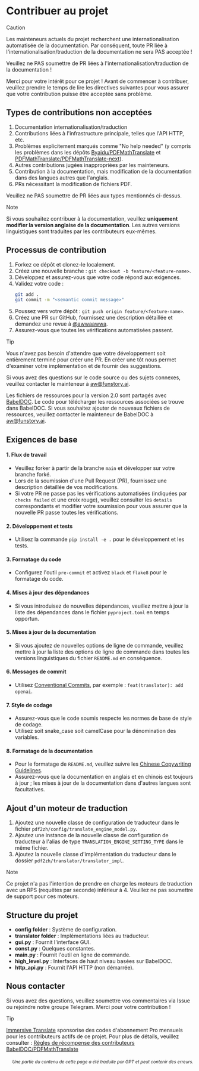 # Contribuer au projet

> [!CAUTION]
>
> Les mainteneurs actuels du projet recherchent une internationalisation automatisée de la documentation. Par conséquent, toute PR liée à l'internationalisation/traduction de la documentation ne sera PAS acceptée !
>
> Veuillez ne PAS soumettre de PR liées à l'internationalisation/traduction de la documentation !

Merci pour votre intérêt pour ce projet ! Avant de commencer à contribuer, veuillez prendre le temps de lire les directives suivantes pour vous assurer que votre contribution puisse être acceptée sans problème.

## Types de contributions non acceptées

1. Documentation internationalisation/traduction  
2. Contributions liées à l'infrastructure principale, telles que l'API HTTP, etc.  
3. Problèmes explicitement marqués comme "No help needed" (y compris les problèmes dans les dépôts [Byaidu/PDFMathTranslate](Byaidu/PDFMathTranslate) et [PDFMathTranslate/PDFMathTranslate-next](PDFMathTranslate/PDFMathTranslate-next)).  
4. Autres contributions jugées inappropriées par les mainteneurs.  
5. Contribution à la documentation, mais modification de la documentation dans des langues autres que l'anglais.  
6. PRs nécessitant la modification de fichiers PDF.

Veuillez ne PAS soumettre de PR liées aux types mentionnés ci-dessus.

> [!NOTE]
>
> Si vous souhaitez contribuer à la documentation, veuillez **uniquement modifier la version anglaise de la documentation**. Les autres versions linguistiques sont traduites par les contributeurs eux-mêmes.

## Processus de contribution

1. Forkez ce dépôt et clonez-le localement.
2. Créez une nouvelle branche : `git checkout -b feature/<feature-name>`.
3. Développez et assurez-vous que votre code répond aux exigences.
4. Validez votre code :
   ```bash
   git add .
   git commit -m "<semantic commit message>"
   ```
5. Poussez vers votre dépôt : `git push origin feature/<feature-name>`.
6. Créez une PR sur GitHub, fournissez une description détaillée et demandez une revue à [@awwaawwa](https://github.com/awwaawwa).
7. Assurez-vous que toutes les vérifications automatisées passent.

> [!TIP]
>
> Vous n'avez pas besoin d'attendre que votre développement soit entièrement terminé pour créer une PR. En créer une tôt nous permet d'examiner votre implémentation et de fournir des suggestions.
>
> Si vous avez des questions sur le code source ou des sujets connexes, veuillez contacter le mainteneur à aw@funstory.ai.
>
> Les fichiers de ressources pour la version 2.0 sont partagés avec [BabelDOC](https://github.com/funstory-ai/BabelDOC). Le code pour télécharger les ressources associées se trouve dans BabelDOC. Si vous souhaitez ajouter de nouveaux fichiers de ressources, veuillez contacter le mainteneur de BabelDOC à aw@funstory.ai.

## Exigences de base

<h4 id="sop">1. Flux de travail</h4>

   - Veuillez forker à partir de la branche `main` et développer sur votre branche forké.  
   - Lors de la soumission d'une Pull Request (PR), fournissez une description détaillée de vos modifications.  
   - Si votre PR ne passe pas les vérifications automatisées (indiquées par `checks failed` et une croix rouge), veuillez consulter les `details` correspondants et modifier votre soumission pour vous assurer que la nouvelle PR passe toutes les vérifications.


<h4 id="dev&test">2. Développement et tests</h4>

   - Utilisez la commande `pip install -e .` pour le développement et les tests.


<h4 id="format">3. Formatage du code</h4>

   - Configurez l'outil `pre-commit` et activez `black` et `flake8` pour le formatage du code.


<h4 id="requpdate">4. Mises à jour des dépendances</h4>

   - Si vous introduisez de nouvelles dépendances, veuillez mettre à jour la liste des dépendances dans le fichier `pyproject.toml` en temps opportun.


<h4 id="docupdate">5. Mises à jour de la documentation</h4>

   - Si vous ajoutez de nouvelles options de ligne de commande, veuillez mettre à jour la liste des options de ligne de commande dans toutes les versions linguistiques du fichier `README.md` en conséquence.


<h4 id="commitmsg">6. Messages de commit</h4>

   - Utilisez [Conventional Commits](https://www.conventionalcommits.org/en/v1.0.0/), par exemple : `feat(translator): add openai`.


<h4 id="codestyle">7. Style de codage</h4>

   - Assurez-vous que le code soumis respecte les normes de base de style de codage.
   - Utilisez soit snake_case soit camelCase pour la dénomination des variables.


<h4 id="doctypo">8. Formatage de la documentation</h4>

   - Pour le formatage de `README.md`, veuillez suivre les [Chinese Copywriting Guidelines](https://github.com/sparanoid/chinese-copywriting-guidelines).
   - Assurez-vous que la documentation en anglais et en chinois est toujours à jour ; les mises à jour de la documentation dans d'autres langues sont facultatives.

## Ajout d'un moteur de traduction

1. Ajoutez une nouvelle classe de configuration de traducteur dans le fichier `pdf2zh/config/translate_engine_model.py`.
2. Ajoutez une instance de la nouvelle classe de configuration de traducteur à l'alias de type `TRANSLATION_ENGINE_SETTING_TYPE` dans le même fichier.
3. Ajoutez la nouvelle classe d'implémentation du traducteur dans le dossier `pdf2zh/translator/translator_impl`.

> [!NOTE]
>
> Ce projet n'a pas l'intention de prendre en charge les moteurs de traduction avec un RPS (requêtes par seconde) inférieur à 4. Veuillez ne pas soumettre de support pour ces moteurs.

## Structure du projet

- **config folder** : Système de configuration.
- **translator folder** : Implémentations liées au traducteur.
- **gui.py** : Fournit l'interface GUI.
- **const.py** : Quelques constantes.
- **main.py** : Fournit l'outil en ligne de commande.
- **high_level.py** : Interfaces de haut niveau basées sur BabelDOC.
- **http_api.py** : Fournit l'API HTTP (non démarrée).

## Nous contacter

Si vous avez des questions, veuillez soumettre vos commentaires via Issue ou rejoindre notre groupe Telegram. Merci pour votre contribution !

> [!TIP]
>
> [Immersive Translate](https://immersivetranslate.com) sponsorise des codes d'abonnement Pro mensuels pour les contributeurs actifs de ce projet. Pour plus de détails, veuillez consulter : [Règles de récompense des contributeurs BabelDOC/PDFMathTranslate](https://funstory-ai.github.io/BabelDOC/CONTRIBUTOR_REWARD/)

<div align="right"> 
<h6><small>Une partie du contenu de cette page a été traduite par GPT et peut contenir des erreurs.</small></h6>